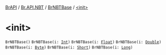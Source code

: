 [BrAPI](../../index.md) / [Br.API.NBT](../index.md) / [BrNBTBase](index.md) / [&lt;init&gt;](./-init-.md)

# &lt;init&gt;

`BrNBTBase()`
`BrNBTBase(i: `[`Int`](https://kotlinlang.org/api/latest/jvm/stdlib/kotlin/-int/index.html)`)`
`BrNBTBase(i: `[`Float`](https://kotlinlang.org/api/latest/jvm/stdlib/kotlin/-float/index.html)`)`
`BrNBTBase(i: `[`Double`](https://kotlinlang.org/api/latest/jvm/stdlib/kotlin/-double/index.html)`)`
`BrNBTBase(i: `[`Byte`](https://kotlinlang.org/api/latest/jvm/stdlib/kotlin/-byte/index.html)`)`
`BrNBTBase(i: `[`Short`](https://kotlinlang.org/api/latest/jvm/stdlib/kotlin/-short/index.html)`)`
`BrNBTBase(i: `[`Long`](https://kotlinlang.org/api/latest/jvm/stdlib/kotlin/-long/index.html)`)`